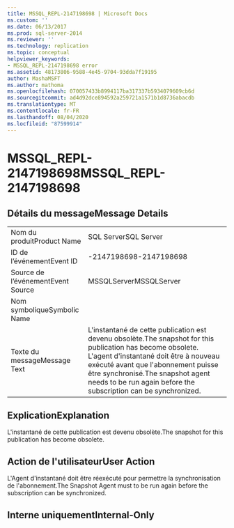 ```yaml
---
title: MSSQL_REPL-2147198698 | Microsoft Docs
ms.custom: ''
ms.date: 06/13/2017
ms.prod: sql-server-2014
ms.reviewer: ''
ms.technology: replication
ms.topic: conceptual
helpviewer_keywords:
- MSSQL_REPL-2147198698 error
ms.assetid: 48173806-9588-4e45-9704-93dda7f19195
author: MashaMSFT
ms.author: mathoma
ms.openlocfilehash: 070057433b8994117ba317337b5934079609cb6d
ms.sourcegitcommit: ad4d92dce894592a259721a1571b1d8736abacdb
ms.translationtype: MT
ms.contentlocale: fr-FR
ms.lasthandoff: 08/04/2020
ms.locfileid: "87599914"
---
```

# <a name="mssql_repl-2147198698"></a><span data-ttu-id="00d4c-102">MSSQL_REPL-2147198698</span><span class="sxs-lookup"><span data-stu-id="00d4c-102">MSSQL_REPL-2147198698</span></span>
    
## <a name="message-details"></a><span data-ttu-id="00d4c-103">Détails du message</span><span class="sxs-lookup"><span data-stu-id="00d4c-103">Message Details</span></span>  
  
|||  
|-|-|  
|<span data-ttu-id="00d4c-104">Nom du produit</span><span class="sxs-lookup"><span data-stu-id="00d4c-104">Product Name</span></span>|<span data-ttu-id="00d4c-105">SQL Server</span><span class="sxs-lookup"><span data-stu-id="00d4c-105">SQL Server</span></span>|  
|<span data-ttu-id="00d4c-106">ID de l’événement</span><span class="sxs-lookup"><span data-stu-id="00d4c-106">Event ID</span></span>|<span data-ttu-id="00d4c-107">-2147198698</span><span class="sxs-lookup"><span data-stu-id="00d4c-107">-2147198698</span></span>|  
|<span data-ttu-id="00d4c-108">Source de l’événement</span><span class="sxs-lookup"><span data-stu-id="00d4c-108">Event Source</span></span>|<span data-ttu-id="00d4c-109">MSSQLServer</span><span class="sxs-lookup"><span data-stu-id="00d4c-109">MSSQLServer</span></span>|  
|<span data-ttu-id="00d4c-110">Nom symbolique</span><span class="sxs-lookup"><span data-stu-id="00d4c-110">Symbolic Name</span></span>||  
|<span data-ttu-id="00d4c-111">Texte du message</span><span class="sxs-lookup"><span data-stu-id="00d4c-111">Message Text</span></span>|<span data-ttu-id="00d4c-112">L'instantané de cette publication est devenu obsolète.</span><span class="sxs-lookup"><span data-stu-id="00d4c-112">The snapshot for this publication has become obsolete.</span></span> <span data-ttu-id="00d4c-113">L'agent d'instantané doit être à nouveau exécuté avant que l'abonnement puisse être synchronisé.</span><span class="sxs-lookup"><span data-stu-id="00d4c-113">The snapshot agent needs to be run again before the subscription can be synchronized.</span></span>|  
  
## <a name="explanation"></a><span data-ttu-id="00d4c-114">Explication</span><span class="sxs-lookup"><span data-stu-id="00d4c-114">Explanation</span></span>  
 <span data-ttu-id="00d4c-115">L'instantané de cette publication est devenu obsolète.</span><span class="sxs-lookup"><span data-stu-id="00d4c-115">The snapshot for this publication has become obsolete.</span></span>  
  
## <a name="user-action"></a><span data-ttu-id="00d4c-116">Action de l'utilisateur</span><span class="sxs-lookup"><span data-stu-id="00d4c-116">User Action</span></span>  
 <span data-ttu-id="00d4c-117">L'Agent d'instantané doit être réexécuté pour permettre la synchronisation de l'abonnement.</span><span class="sxs-lookup"><span data-stu-id="00d4c-117">The Snapshot Agent must to be run again before the subscription can be synchronized.</span></span>  
  
## <a name="internal-only"></a><span data-ttu-id="00d4c-118">Interne uniquement</span><span class="sxs-lookup"><span data-stu-id="00d4c-118">Internal-Only</span></span>  
  
